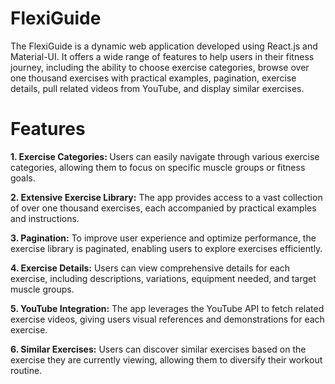 
<h1> FlexiGuide </h1>
The FlexiGuide is a dynamic web application developed using React.js and Material-UI. It offers a wide range of features to help users in their fitness journey, including the ability to choose exercise categories, browse over one thousand exercises with practical examples, pagination, exercise details, pull related videos from YouTube, and display similar exercises.

<h1> Features </h1>

<b>1. Exercise Categories: </b> Users can easily navigate through various exercise categories, allowing them to focus on specific muscle groups or fitness goals.

<b>2. Extensive Exercise Library:</b> The app provides access to a vast collection of over one thousand exercises, each accompanied by practical examples and instructions.

<b>3. Pagination:</b> To improve user experience and optimize performance, the exercise library is paginated, enabling users to explore exercises efficiently.

<b>4. Exercise Details:</b> Users can view comprehensive details for each exercise, including descriptions, variations, equipment needed, and target muscle groups.

<b>5. YouTube Integration:</b> The app leverages the YouTube API to fetch related exercise videos, giving users visual references and demonstrations for each exercise.

<b>6. Similar Exercises:</b> Users can discover similar exercises based on the exercise they are currently viewing, allowing them to diversify their workout routine.
